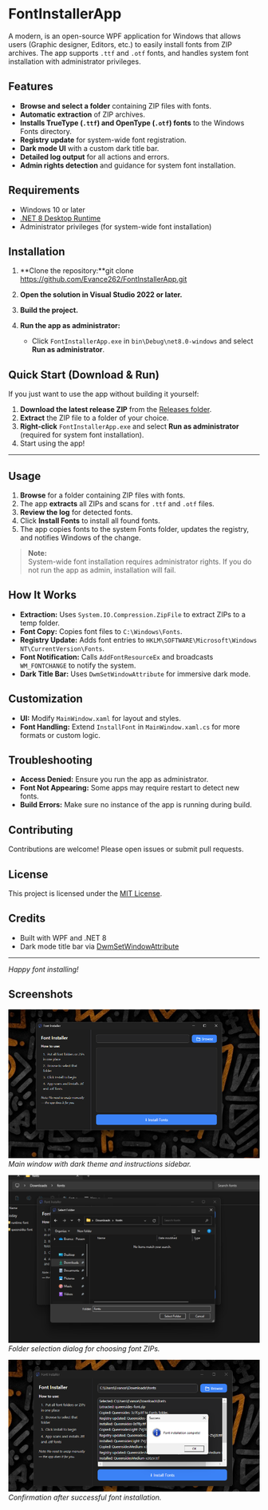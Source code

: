 # FontInstallerApp

A modern, is an open-source WPF application for Windows that allows users (Graphic designer, Editors, etc.) to easily install fonts from ZIP archives. The app  supports `.ttf` and `.otf` fonts, and handles system font installation with administrator privileges.

## Features

- **Browse and select a folder** containing ZIP files with fonts.
- **Automatic extraction** of ZIP archives.
- **Installs TrueType (`.ttf`) and OpenType (`.otf`) fonts** to the Windows Fonts directory.
- **Registry update** for system-wide font registration.
- **Dark mode UI** with a custom dark title bar.
- **Detailed log output** for all actions and errors.
- **Admin rights detection** and guidance for system font installation.


## Requirements

- Windows 10 or later
- [.NET 8 Desktop Runtime](https://dotnet.microsoft.com/en-us/download/dotnet/8.0)
- Administrator privileges (for system-wide font installation)

## Installation

1. **Clone the repository:**git clone https://github.com/Evance262/FontInstallerApp.git
2. **Open the solution in Visual Studio 2022 or later.**

3. **Build the project.**

4. **Run the app as administrator:**
   - Click `FontInstallerApp.exe` in `bin\Debug\net8.0-windows` and select **Run as administrator**.

## Quick Start (Download & Run)

If you just want to use the app without building it yourself:

1. **Download the latest release ZIP** from the [Releases folder](https://github.com/Evance262/FontInstallerApp/tree/master/FontInstallerApp/versions).
2. **Extract** the ZIP file to a folder of your choice.
3. **Right-click** `FontInstallerApp.exe` and select **Run as administrator** (required for system font installation).
4. Start using the app!


---

## Usage

1. **Browse** for a folder containing ZIP files with fonts.
2. The app **extracts** all ZIPs and scans for `.ttf` and `.otf` files.
3. **Review the log** for detected fonts.
4. Click **Install Fonts** to install all found fonts.
5. The app copies fonts to the system Fonts folder, updates the registry, and notifies Windows of the change.

> **Note:**  
> System-wide font installation requires administrator rights. If you do not run the app as admin, installation will fail.

## How It Works

- **Extraction:** Uses `System.IO.Compression.ZipFile` to extract ZIPs to a temp folder.
- **Font Copy:** Copies font files to `C:\Windows\Fonts`.
- **Registry Update:** Adds font entries to `HKLM\SOFTWARE\Microsoft\Windows NT\CurrentVersion\Fonts`.
- **Font Notification:** Calls `AddFontResourceEx` and broadcasts `WM_FONTCHANGE` to notify the system.
- **Dark Title Bar:** Uses `DwmSetWindowAttribute` for immersive dark mode.

## Customization

- **UI:** Modify `MainWindow.xaml` for layout and styles.
- **Font Handling:** Extend `InstallFont` in `MainWindow.xaml.cs` for more formats or custom logic.

## Troubleshooting

- **Access Denied:** Ensure you run the app as administrator.
- **Font Not Appearing:** Some apps may require restart to detect new fonts.
- **Build Errors:** Make sure no instance of the app is running during build.

## Contributing

Contributions are welcome! Please open issues or submit pull requests.

## License

This project is licensed under the [MIT License](LICENSE).

## Credits

- Built with WPF and .NET 8
- Dark mode title bar via [DwmSetWindowAttribute](https://learn.microsoft.com/en-us/windows/win32/api/dwmapi/nf-dwmapi-dwmsetwindowattribute)

---

*Happy font installing!*


## Screenshots

![Main UI](docs/screenshot_main.png)  
*Main window with dark theme and instructions sidebar.*

![Browse Dialog](docs/screenshot_browse.png)  
*Folder selection dialog for choosing font ZIPs.*

![Installation Complete](docs/screenshot_complete.png)  
*Confirmation after successful font installation.*